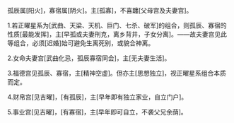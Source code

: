 孤辰属[阳火]，寡宿属[阴火]。主[孤寡]，不喜躔[父母宫及夫妻宫]。

1.若正曜星系为[武曲、天梁、天机、巨门、七杀、破军]的组合，则孤辰、寡宿的性质[最能发挥]，主[早孤或夫妻刑克，离乡背井，子女分离]。——故夫妻宫见此等组合，必须[迟婚]始可避免生离死别，或貌合神离。

2.女命夫妻宫[武曲化忌，孤辰寡宿同会]，主[无夫妻生活]。

3.福德宫见孤辰、寡宿，主[精神空虚]。但亦主[思想独立]，视正曜星系组合本质而定。

4.财帛宫[见吉曜]，[有孤辰]，主[早年即有独立家业，自立门户]。

5.事业宫[见吉曜]，[有寡宿]，主[早年即可自立，不袭父兄余荫]。